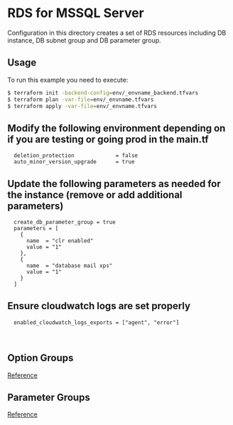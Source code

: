 # RDS for MSSQL Server

Configuration in this directory creates a set of RDS resources including DB instance, DB subnet group and DB parameter group.

## Usage

To run this example you need to execute:

```bash
$ terraform init -backend-config=env/_envname_backend.tfvars
$ terraform plan -var-file=env/_envname.tfvars
$ terraform apply -var-file=env/_envname.tfvars
```


## Modify the following environment depending on if you are testing or going prod in the main.tf
```hcl
  deletion_protection             = false
  auto_minor_version_upgrade      = true
```

## Update the following parameters as needed for the instance (remove or add additional parameters)
```hcl
  create_db_parameter_group = true
  parameters = [
    {
      name  = "clr enabled"
      value = "1"
    },
    {
      name  = "database mail xps"
      value = "1"
    }
  ]
```

## Ensure cloudwatch logs are set properly
```hcl
  enabled_cloudwatch_logs_exports = ["agent", "error"]
```

</br>

## Option Groups

[Reference](https://docs.aws.amazon.com/AmazonRDS/latest/UserGuide/USER_WorkingWithOptionGroups.html)

## Parameter Groups

[Reference](https://docs.aws.amazon.com/AmazonRDS/latest/UserGuide/USER_WorkingWithParamGroups.html)
